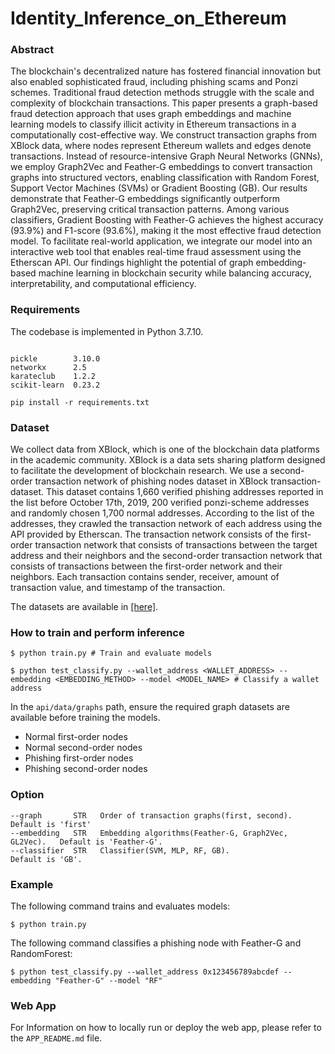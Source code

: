 # Identity_Inference_on_Ethereum

### Abstract

The blockchain's decentralized nature has fostered financial innovation but also enabled sophisticated fraud, including phishing scams and Ponzi schemes. Traditional fraud detection methods struggle with the scale and complexity of blockchain transactions. This paper presents a graph-based fraud detection approach that uses graph embeddings and machine learning models to classify illicit activity in Ethereum transactions in a computationally cost-effective way. 
We construct transaction graphs from XBlock data, where nodes represent  Ethereum wallets and edges denote transactions. Instead of resource-intensive Graph Neural Networks (GNNs), we employ Graph2Vec and Feather-G embeddings to convert transaction graphs into structured vectors, enabling classification with Random Forest, Support Vector Machines (SVMs) or Gradient Boosting (GB). Our results demonstrate that Feather-G embeddings significantly outperform Graph2Vec, preserving critical transaction patterns. Among various classifiers, Gradient Boosting with Feather-G achieves the highest accuracy (93.9\%) and F1-score (93.6\%), making it the most effective fraud detection model.
To facilitate real-world application, we integrate our model into an interactive web tool that enables real-time fraud assessment using the Etherscan API. Our findings highlight the potential of graph embedding-based machine learning in blockchain security while balancing accuracy, interpretability, and computational efficiency.

### Requirements

The codebase is implemented in Python 3.7.10.
```

pickle        3.10.0
networkx      2.5
karateclub    1.2.2
scikit-learn  0.23.2
```

```
pip install -r requirements.txt
```

### Dataset

We collect data from XBlock, which is one of the blockchain data platforms in the academic community. XBlock is a data sets sharing platform designed to facilitate the development of blockchain research. We use a second-order transaction network of phishing nodes dataset in XBlock transaction-dataset. This dataset contains 1,660 verified phishing addresses reported in the list before October 17th, 2019, 200 verified ponzi-scheme addresses and randomly chosen 1,700 normal addresses. According to the list of the addresses, they crawled the transaction network of each address using the API provided by Etherscan. The transaction network consists of the first-order transaction network that consists of transactions between the target address and their neighbors and the second-order transaction network that consists of transactions between the first-order network and their neighbors. Each transaction contains sender, receiver, amount of transaction value, and timestamp of the transaction.

The datasets are available in [[here]](http://xblock.pro/tx/).

### How to train and perform inference


```
$ python train.py # Train and evaluate models
```

```
$ python test_classify.py --wallet_address <WALLET_ADDRESS> --embedding <EMBEDDING_METHOD> --model <MODEL_NAME> # Classify a wallet address
```

In the `api/data/graphs` path, ensure the required graph datasets are available before training the models.

- Normal first-order nodes
- Normal second-order nodes
- Phishing first-order nodes
- Phishing second-order nodes

### Option

```
--graph       STR   Order of transaction graphs(first, second).           Default is 'first'
--embedding   STR   Embedding algorithms(Feather-G, Graph2Vec, GL2Vec).   Default is 'Feather-G'.
--classifier  STR   Classifier(SVM, MLP, RF, GB).                         Default is 'GB'.
```

### Example

The following command trains and evaluates models:

```
$ python train.py
```

The following command classifies a phishing node with Feather-G and RandomForest:

```
$ python test_classify.py --wallet_address 0x123456789abcdef --embedding "Feather-G" --model "RF"
```

### Web App

For Information on how to locally run or deploy the web app, please refer to the `APP_README.md` file.
```
